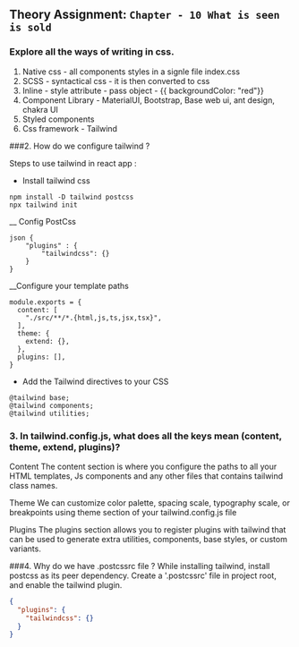 
## Theory Assignment: `Chapter - 10 What is seen is sold` 

### Explore all the ways of writing in css.

1. Native css - all components styles in a signle file index.css
2. SCSS - syntactical css - it is then converted to css
3. Inline - style attribute - pass object - {{ backgroundColor: "red"}}
4. Component Library - MaterialUI, Bootstrap, Base web ui, ant design, chakra UI
5. Styled components
6. Css framework - Tailwind 

###2. How do we configure tailwind ?

Steps to use tailwind in react app : 

- Install tailwind css 

```
npm install -D tailwind postcss 
npx tailwind init 

```

__ Config PostCss

```
json {
    "plugins" : {
        "tailwindcss": {}
    }
}

```

__Configure your template paths 

```
module.exports = {
  content: [
    "./src/**/*.{html,js,ts,jsx,tsx}",
  ],
  theme: {
    extend: {},
  },
  plugins: [],
}
```

- Add the Tailwind directives to your CSS
```
@tailwind base;
@tailwind components;
@tailwind utilities;
```

### 3. In tailwind.config.js, what does all the keys mean (content, theme, extend, plugins)?

Content 
The content section is where you configure the paths to all your HTML templates, Js components and any other files that contains tailwind class names.

Theme
We can customize color palette, spacing scale, typography scale, or breakpoints using theme section of your tailwind.config.js file 

Plugins
The plugins section allows you to register plugins with tailwind that can be used to generate extra utilities, components, base styles, or custom variants.

###4. Why do we have .postcssrc file ?
While installing tailwind, install postcss as its peer dependency. Create a '.postcssrc' file in project root, and enable the tailwind plugin.

```json
{
  "plugins": {
    "tailwindcss": {}
  }
}
```



